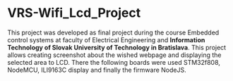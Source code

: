# VRS-Wifi_Lcd_Project
This project was developed as final project during the course Embedded control systems at faculty of Electrical Engineering and <b>Information Technology of Slovak University of Technology in Bratislava</b>. This project allows creating screenshot about the wished webpage and displaying the selected area to LCD. There the following boards  were used STM32f808, NodeMCU, ILI9163C display  and finally the firmware NodeJS. 
